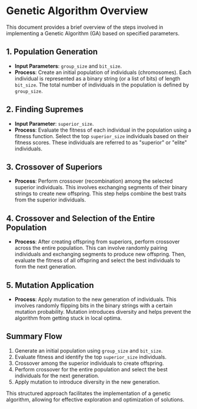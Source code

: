 # Genetic Algorithm Overview

This document provides a brief overview of the steps involved in implementing a Genetic Algorithm (GA) based on specified parameters.

## 1. Population Generation
- **Input Parameters**: `group_size` and `bit_size`.
- **Process**: Create an initial population of individuals (chromosomes). Each individual is represented as a binary string (or a list of bits) of length `bit_size`. The total number of individuals in the population is defined by `group_size`.

## 2. Finding Supremes
- **Input Parameter**: `superior_size`.
- **Process**: Evaluate the fitness of each individual in the population using a fitness function. Select the top `superior_size` individuals based on their fitness scores. These individuals are referred to as "superior" or "elite" individuals.

## 3. Crossover of Superiors
- **Process**: Perform crossover (recombination) among the selected superior individuals. This involves exchanging segments of their binary strings to create new offspring. This step helps combine the best traits from the superior individuals.

## 4. Crossover and Selection of the Entire Population
- **Process**: After creating offspring from superiors, perform crossover across the entire population. This can involve randomly pairing individuals and exchanging segments to produce new offspring. Then, evaluate the fitness of all offspring and select the best individuals to form the next generation.

## 5. Mutation Application
- **Process**: Apply mutation to the new generation of individuals. This involves randomly flipping bits in the binary strings with a certain mutation probability. Mutation introduces diversity and helps prevent the algorithm from getting stuck in local optima.

## Summary Flow
1. Generate an initial population using `group_size` and `bit_size`.
2. Evaluate fitness and identify the top `superior_size` individuals.
3. Crossover among the superior individuals to create offspring.
4. Perform crossover for the entire population and select the best individuals for the next generation.
5. Apply mutation to introduce diversity in the new generation.

This structured approach facilitates the implementation of a genetic algorithm, allowing for effective exploration and optimization of solutions.

